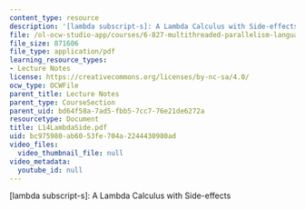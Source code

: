 ```yaml
---
content_type: resource
description: '[lambda subscript-s]: A Lambda Calculus with Side-effects'
file: /ol-ocw-studio-app/courses/6-827-multithreaded-parallelism-languages-and-compilers-fall-2002/bc975980ab6053fe704a2244430980ad_L14LambdaSide.pdf
file_size: 871606
file_type: application/pdf
learning_resource_types:
- Lecture Notes
license: https://creativecommons.org/licenses/by-nc-sa/4.0/
ocw_type: OCWFile
parent_title: Lecture Notes
parent_type: CourseSection
parent_uid: bd64f58a-7ad5-fbb5-7cc7-76e21de6272a
resourcetype: Document
title: L14LambdaSide.pdf
uid: bc975980-ab60-53fe-704a-2244430980ad
video_files:
  video_thumbnail_file: null
video_metadata:
  youtube_id: null
---
```

[lambda subscript-s]: A Lambda Calculus with Side-effects